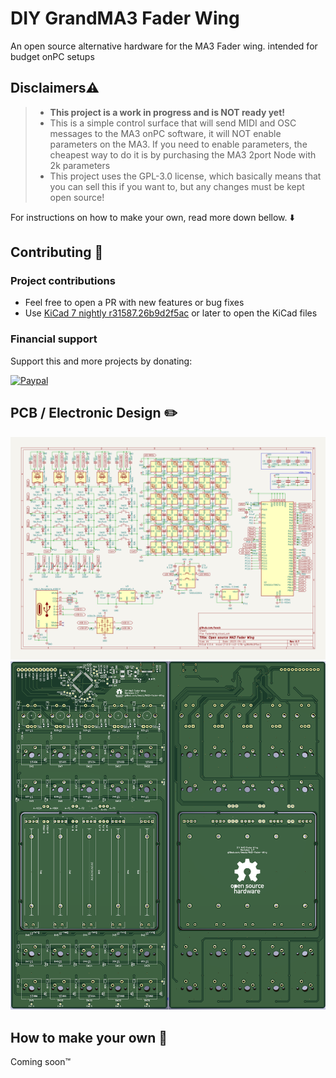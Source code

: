 # DIY GrandMA3 Fader Wing

An open source alternative hardware for the MA3 Fader wing. intended for budget onPC setups

## Disclaimers⚠️

> - **This project is a work in progress and is NOT ready yet!**
> - This is a simple control surface that will send MIDI and OSC messages to the MA3 onPC software, it will NOT enable parameters on the MA3. If you need to enable parameters, the cheapest way to do it is by purchasing the MA3 2port Node with 2k parameters
> - This project uses the GPL-3.0 license, which basically means that you can sell this if you want to, but any changes must be kept open source!

For instructions on how to make your own, read more down bellow. ⬇️

## Contributing 🤝

### Project contributions

- Feel free to open a PR with new features or bug fixes
- Use [KiCad 7 nightly r31587.26b9d2f5ac](https://downloads.kicad.org/kicad/windows/explore/nightlies/download/kicad-nightly-r31587.26b9d2f5ac-x86_64.exe) or later to open the KiCad files

### Financial support

Support this and more projects by donating:

[![Paypal](https://user-images.githubusercontent.com/8310271/225498353-9d0a672d-ed45-4fed-9838-11d71ee49c28.png)](https://www.paypal.com/donate/?hosted_button_id=683D7S6KLX7EA)

## PCB / Electronic Design ✏️

![Revision 0.4](KiCad/Image%20Exports/Revision%200.7.png)
![Revision 0.4 PCB](KiCad/Image%20Exports/Revision%200.7%20PCB.png)

## How to make your own 🚀

Coming soon™
